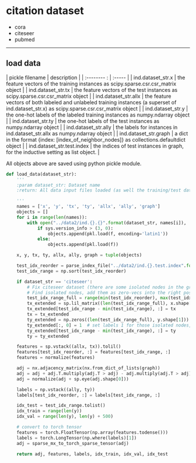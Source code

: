# citation dataset

- cora
- citeseer
- pubmed

---

## load data

| pickle filename | description |
| :-------- : | :----- |
| ind.dataset_str.x | the feature vectors of the training instances as scipy.sparse.csr.csr_matrix object |
| ind.dataset_str.tx | the feature vectors of the test instances as scipy.sparse.csr.csr_matrix object |
| ind.dataset_str.allx | the feature vectors of both labeled and unlabeled training instances (a superset of ind.dataset_str.x) as scipy.sparse.csr.csr_matrix object |
| ind.dataset_str.y | the one-hot labels of the labeled training instances as numpy.ndarray object |
| ind.dataset_str.ty | the one-hot labels of the test instances as numpy.ndarray object |
| ind.dataset_str.ally | the labels for instances in ind.dataset_str.allx as numpy.ndarray object |
| ind.dataset_str.graph | a dict in the format {index: [index_of_neighbor_nodes]} as collections.defaultdict object |
| ind.dataset_str.test.index | the indices of test instances in graph, for the inductive setting as list object. |

All objects above are saved using python pickle module.

```python
def load_data(dataset_str):
    '''
    :param dataset_str: Dataset name
    :return: All data input files loaded (as well the training/test data).

    '''
    names = ['x', 'y', 'tx', 'ty', 'allx', 'ally', 'graph']
    objects = []
    for i in range(len(names)):
        with open("../data2/ind.{}.{}".format(dataset_str, names[i]), 'rb') as f:
            if sys.version_info > (3, 0):
                objects.append(pkl.load(f, encoding='latin1'))
            else:
                objects.append(pkl.load(f))

    x, y, tx, ty, allx, ally, graph = tuple(objects)

    test_idx_reorder = parse_index_file("../data2/ind.{}.test.index".format(dataset_str))
    test_idx_range = np.sort(test_idx_reorder)

    if dataset_str == 'citeseer':
        # Fix citeseer dataset (there are some isolated nodes in the graph)
        # Find isolated nodes, add them as zero-vecs into the right position
        test_idx_range_full = range(min(test_idx_reorder), max(test_idx_reorder) + 1)
        tx_extended = sp.lil_matrix((len(test_idx_range_full), x.shape[1]))
        tx_extended[test_idx_range - min(test_idx_range), :] = tx
        tx = tx_extended
        ty_extended = np.zeros((len(test_idx_range_full), y.shape[1]))
        ty_extended[:, 0] = 1  # set labels 1 for those isolated nodes, they do not appear in the test set
        ty_extended[test_idx_range - min(test_idx_range), :] = ty
        ty = ty_extended

    features = sp.vstack((allx, tx)).tolil()
    features[test_idx_reorder, :] = features[test_idx_range, :]
    features = normalize(features)

    adj = nx.adjacency_matrix(nx.from_dict_of_lists(graph))
    adj = adj + adj.T.multiply(adj.T > adj) - adj.multiply(adj.T > adj)
    adj = normalize(adj + sp.eye(adj.shape[0]))

    labels = np.vstack((ally, ty))
    labels[test_idx_reorder, :] = labels[test_idx_range, :]

    idx_test = test_idx_range.tolist()
    idx_train = range(len(y))
    idx_val = range(len(y), len(y) + 500)

    # convert to torch tensor
    features = torch.FloatTensor(np.array(features.todense()))
    labels = torch.LongTensor(np.where(labels)[1])
    adj = sparse_mx_to_torch_sparse_tensor(adj)

    return adj, features, labels, idx_train, idx_val, idx_test

```